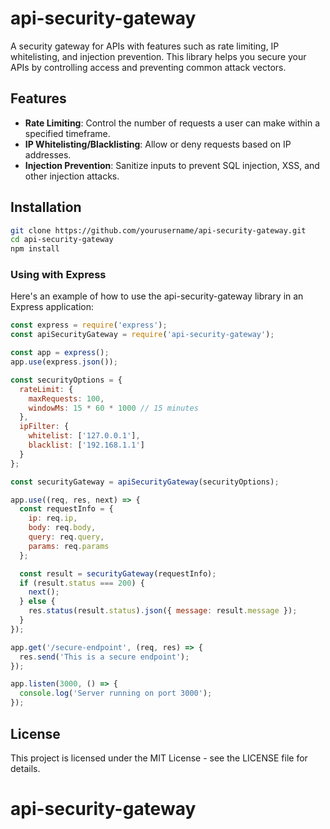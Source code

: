 # api-security-gateway
A security gateway for APIs with features such as rate limiting, IP whitelisting, and injection prevention. This library helps you secure your APIs by controlling access and preventing common attack vectors.

## Features

- **Rate Limiting**: Control the number of requests a user can make within a specified timeframe.
- **IP Whitelisting/Blacklisting**: Allow or deny requests based on IP addresses.
- **Injection Prevention**: Sanitize inputs to prevent SQL injection, XSS, and other injection attacks.

## Installation

```bash
git clone https://github.com/yourusername/api-security-gateway.git
cd api-security-gateway
npm install
```

### Using with Express
Here's an example of how to use the api-security-gateway library in an Express application:

```javascript
const express = require('express');
const apiSecurityGateway = require('api-security-gateway');

const app = express();
app.use(express.json());

const securityOptions = {
  rateLimit: {
    maxRequests: 100,
    windowMs: 15 * 60 * 1000 // 15 minutes
  },
  ipFilter: {
    whitelist: ['127.0.0.1'],
    blacklist: ['192.168.1.1']
  }
};

const securityGateway = apiSecurityGateway(securityOptions);

app.use((req, res, next) => {
  const requestInfo = {
    ip: req.ip,
    body: req.body,
    query: req.query,
    params: req.params
  };

  const result = securityGateway(requestInfo);
  if (result.status === 200) {
    next();
  } else {
    res.status(result.status).json({ message: result.message });
  }
});

app.get('/secure-endpoint', (req, res) => {
  res.send('This is a secure endpoint');
});

app.listen(3000, () => {
  console.log('Server running on port 3000');
});
```

## License
This project is licensed under the MIT License - see the LICENSE file for details.

# api-security-gateway
